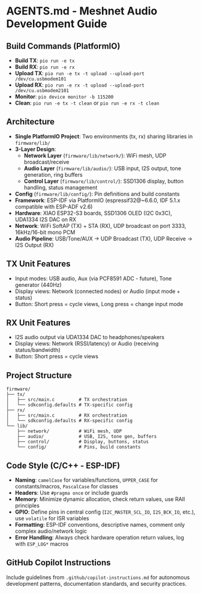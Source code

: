# AGENTS.md - Meshnet Audio Development Guide

## Build Commands (PlatformIO)
- **Build TX**: `pio run -e tx`
- **Build RX**: `pio run -e rx`
- **Upload TX**: `pio run -e tx -t upload --upload-port /dev/cu.usbmodem101`
- **Upload RX**: `pio run -e rx -t upload --upload-port /dev/cu.usbmodem2101`
- **Monitor**: `pio device monitor -b 115200`
- **Clean**: `pio run -e tx -t clean` or `pio run -e rx -t clean`

## Architecture
- **Single PlatformIO Project**: Two environments (tx, rx) sharing libraries in `firmware/lib/`
- **3-Layer Design**:
  - **Network Layer** (`firmware/lib/network/`): WiFi mesh, UDP broadcast/receive
  - **Audio Layer** (`firmware/lib/audio/`): USB input, I2S output, tone generation, ring buffers
  - **Control Layer** (`firmware/lib/control/`): SSD1306 display, button handling, status management
- **Config** (`firmware/lib/config/`): Pin definitions and build constants
- **Framework**: ESP-IDF via PlatformIO (espressif32@~6.6.0, IDF 5.1.x compatible with ESP-ADF v2.6)
- **Hardware**: XIAO ESP32-S3 boards, SSD1306 OLED (I2C 0x3C), UDA1334 I2S DAC on RX
- **Network**: WiFi SoftAP (TX) + STA (RX), UDP broadcast on port 3333, 16kHz/16-bit mono PCM
- **Audio Pipeline**: USB/Tone/AUX → UDP Broadcast (TX), UDP Receive → I2S Output (RX)

## TX Unit Features
- Input modes: USB audio, Aux (via PCF8591 ADC - future), Tone generator (440Hz)
- Display views: Network (connected nodes) or Audio (input mode + status)
- Button: Short press = cycle views, Long press = change input mode

## RX Unit Features
- I2S audio output via UDA1334 DAC to headphones/speakers
- Display views: Network (RSSI/latency) or Audio (receiving status/bandwidth)
- Button: Short press = cycle views

## Project Structure
```
firmware/
├── tx/
│   ├── src/main.c         # TX orchestration
│   └── sdkconfig.defaults # TX-specific config
├── rx/
│   ├── src/main.c         # RX orchestration
│   └── sdkconfig.defaults # RX-specific config
└── lib/
    ├── network/           # WiFi mesh, UDP
    ├── audio/             # USB, I2S, tone gen, buffers
    ├── control/           # Display, buttons, status
    └── config/            # Pins, build constants
```

## Code Style (C/C++ - ESP-IDF)
- **Naming**: `camelCase` for variables/functions, `UPPER_CASE` for constants/macros, `PascalCase` for classes
- **Headers**: Use `#pragma once` or include guards
- **Memory**: Minimize dynamic allocation, check return values, use RAII principles
- **GPIO**: Define pins in central config (`I2C_MASTER_SCL_IO`, `I2S_BCK_IO`, etc.), use `volatile` for ISR variables
- **Formatting**: ESP-IDF conventions, descriptive names, comment only complex audio/network logic
- **Error Handling**: Always check hardware operation return values, log with `ESP_LOG*` macros

## GitHub Copilot Instructions
Include guidelines from `.github/copilot-instructions.md` for autonomous development patterns, documentation standards, and security practices.
